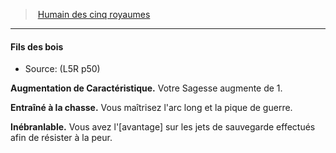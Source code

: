 ﻿---
!Generic
Id: l5r_human_hd.md#fils-des-bois
ParentLink: l5r_human_hd.md#humain-des-cinq-royaumes
Name: Fils des bois
ParentName: Humain des cinq royaumes
NameLevel: 4
Source: (L5R p50)
---
> [Humain des cinq royaumes](hd_l5r_human.md)

---

#### Fils des bois

- Source: (L5R p50)

**Augmentation de Caractéristique.** Votre Sagesse augmente de 1.

**Entraîné à la chasse.** Vous maîtrisez l'arc long et la pique de guerre.

**Inébranlable.** Vous avez l'[avantage] sur les jets de sauvegarde effectués afin de résister à la peur.

